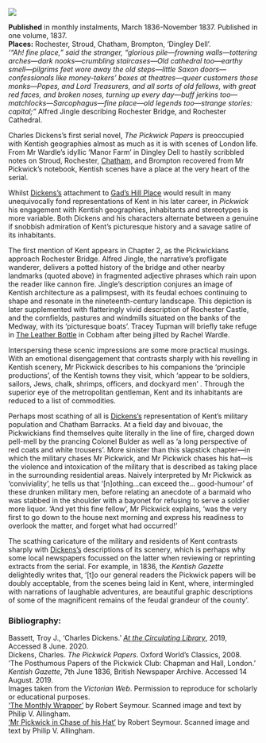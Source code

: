 <a href="https://dev.visual-essays.app"><img src="https://dev-visual-essays.netlify.app/images/ve-button.png"></a>
<param ve-config title="The Posthumous Papers of the Pickwick Club" author="Katie Holdway" layout="vtl" banner="/images/banners/19c.jpg">

<param ve-entity eid="Q1971996" aliases="Sissinghurst">
<param ve-entity eid="Q507517" aliases="Rochester">
<param ve-entity eid="Q1808441" aliases="Strood">
<param ve-entity eid="Q729006" aliases="Chatham">
<param ve-entity eid="Q4973747" aliases="Brompton">

**Published** in monthly instalments, March 1836-November 1837. Published in one volume, 1837.   
**Places:** Rochester, Stroud, Chatham, Brompton, ‘Dingley Dell’.   
_‘“Ah! fine place,” said the stranger, “glorious pile—frowning walls—tottering arches—dark nooks—crumbling staircases—Old cathedral too—earthy smell—pilgrims feet wore away the old steps—little Saxon doors—confessionals like money-takers’ boxes at theatres—queer customers those monks—Popes, and Lord Treasurers, and all sorts of old fellows, with great red faces, and broken noses, turning up every day—buff jerkins too—matchlocks—Sarcophagus—fine place—old legends too—strange stories: capital;”_ 
Alfred Jingle describing Rochester Bridge, and Rochester Cathedral. 
<param ve-image url="https://stor.artstor.org/stor/b20551a2-aa18-453c-b464-69a72531d6ac" label="Rochester Bridge" attribution="1828 Adlard">

Charles Dickens’s first serial novel, _The Pickwick Papers_ is preoccupied with Kentish geographies almost as much as it is with scenes of London life. From Mr Wardle’s idyllic ‘Manor Farm’ in Dingley Dell to hastily scribbled notes on Stroud, Rochester, [Chatham](/dickens/dickens-chatham), and Brompton recovered from Mr Pickwick’s notebook, Kentish scenes have a place at the very heart of the serial.
<param ve-image url="images/ppwrapper.jpg" label="The Monthly Wrapper by Robert Seymour">

Whilst [Dickens’s](dickens-biography) attachment to [Gad’s Hill Place](/dickens/dickens-gads-hill) would result in many unequivocally fond representations of Kent in his later career, in _Pickwick_ his engagement with Kentish geographies, inhabitants and stereotypes is more variable. Both Dickens and his characters alternate between a genuine if snobbish admiration of Kent’s picturesque history and a savage satire of its inhabitants.
<param ve-image url="https://stor.artstor.org/stor/5c3cfffa-911e-44cf-ab35-28b94bf80418" label="Gad's Hill" attribution="Benjamin MOrtley">

The first mention of Kent appears in Chapter 2, as the Pickwickians approach Rochester Bridge. Alfred Jingle, the narrative’s profligate wanderer, delivers a potted history of the bridge and other nearby landmarks (quoted above) in fragmented adjective phrases which rain upon the reader like cannon fire. Jingle’s description conjures an image of Kentish architecture as a palimpsest, with its feudal echoes continuing to shape and resonate in the nineteenth-century landscape. This depiction is later supplemented with flatteringly vivid description of Rochester Castle, and the cornfields, pastures and windmills situated on the banks of the Medway, with its ‘picturesque boats’.  Tracey Tupman will briefly take refuge in [The Leather Bottle](/dickens/pickwick-papers-leather-bottle) in Cobham after being jilted by Rachel Wardle.
<param ve-image url="https://stor.artstor.org/stor/5aae08bd-3755-49e9-b144-25809d990abe" label="Leather Bottle" attribution="Benjamin Mortley">

Interspersing these scenic impressions are some more practical musings. With an emotional disengagement that contrasts sharply with his revelling in Kentish scenery, Mr Pickwick describes to his companions the ‘principle productions’, of the Kentish towns they visit, which ‘appear to be soldiers, sailors, Jews, chalk, shrimps, officers, and dockyard men’ . Through the superior eye of the metropolitan gentleman, Kent and its inhabitants are reduced to a list of commodities.
<param ve-image url="/images/pickwick-papers-victorian-web.jpg" label="Pickwick Papers" attribution="Scanned image and text by Philip V. Allingham">

Perhaps most scathing of all is [Dickens’s](/dickens/dickens-biography) representation of Kent’s military population and Chatham Barracks. At a field day and bivouac, the Pickwickians find themselves quite literally in the line of fire, charged down pell-mell by the prancing Colonel Bulder as well as ‘a long perspective of red coats and white trousers’.  More sinister than this slapstick chapter—in which the military chases Mr Pickwick, and Mr Pickwick chases his hat—is the violence and intoxication of the military that is described as taking place in the surrounding residential areas. Naively interpreted by Mr Pickwick as ‘conviviality’, he tells us that ‘[n]othing…can exceed the… good-humour’ of these drunken military men, before relating an anecdote of a barmaid who was stabbed in the shoulder with a bayonet for refusing to serve a soldier more liquor. ‘And yet this fine fellow’, Mr Pickwick explains, ‘was the very first to go down to the house next morning and express his readiness to overlook the matter, and forget what had occurred!’  
<param ve-image url="/images/The_Medway_Chatham_England-LCCN2002711859.jpg" label="The Medway, Chatham. Photochrom Print Collection" attribution="Public domain, via Wikimedia Commons">

The scathing caricature of the military and residents of Kent contrasts sharply with [Dickens’s](/dickens/dickens-biography) descriptions of its scenery, which is perhaps why some local newspapers focussed on the latter when reviewing or reprinting extracts from the serial. For example, in 1836, the _Kentish Gazette_ delightedly writes that, ‘[t]o our general readers the Pickwick papers will be doubly acceptable, from the scenes being laid in Kent, where, intermingled with narrations of laughable adventures, are beautiful graphic descriptions of some of the magnificent remains of the feudal grandeur of the county’.
<param ve-image url="https://stor.artstor.org/stor/9892bd49-0ecf-4513-a85d-00fc939769da" label="Redcoats by the coast" attribution="By kind permission of Martin Crowther">

### Bibliography: 
Bassett, Troy J., ‘Charles Dickens.’ [_At the Circulating Library_](http://www.victorianresearch.org/atcl/index.php), 2019, Accessed 8 June. 2020.  
Dickens, Charles. _The Pickwick Papers_. Oxford World’s Classics, 2008.  
‘The Posthumous Papers of the Pickwick Club: Chapman and Hall, London.’ _Kentish Gazette_, 7th June 1836, British Newspaper Archive. Accessed 14 August. 2019.  
Images taken from the _Victorian Web_. Permission to reproduce for scholarly or educational purposes.   
[‘The Monthly Wrapper’](http://www.victorianweb.org/art/illustration/seymour/ppwrapper.html) by Robert Seymour. Scanned image and text by Philip V. Allingham.      
[‘Mr Pickwick in Chase of his Hat’](http://www.victorianweb.org/art/illustration/seymour/6.html) by Robert Seymour. Scanned image and text by Philip V. Allingham.   
<param ve-image url="https://upload.wikimedia.org/wikipedia/commons/2/22/Pickwick_Papers_Trial_1837.jpg" label="Pickwick Papers Trial" attribution="Hablot Knight Browne (1867), Public domain, via Wikimedia Commons">


